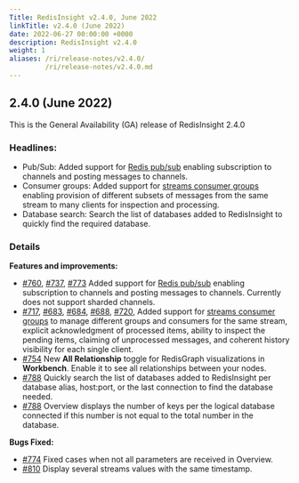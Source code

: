 ```yaml
---
Title: RedisInsight v2.4.0, June 2022
linkTitle: v2.4.0 (June 2022)
date: 2022-06-27 00:00:00 +0000
description: RedisInsight v2.4.0
weight: 1
aliases: /ri/release-notes/v2.4.0/
         /ri/release-notes/v2.4.0.md
---
```


## 2.4.0 (June 2022)
This is the General Availability (GA) release of RedisInsight 2.4.0

### Headlines:
- Pub/Sub: Added support for [Redis pub/sub](https://redis.io/docs/manual/pubsub/) enabling subscription to channels and posting messages to channels.
- Consumer groups: Added support for [streams consumer groups](https://redis.io/docs/manual/data-types/streams/#consumer-groups) enabling provision of different subsets of messages from the same stream to many clients for inspection and processing.
- Database search: Search the list of databases added to RedisInsight to quickly find the required database.


### Details
**Features and improvements:**
- [#760](https://github.com/RedisInsight/RedisInsight/pull/760), [#737](https://github.com/RedisInsight/RedisInsight/pull/737), [#773](https://github.com/RedisInsight/RedisInsight/pull/773) Added support for [Redis pub/sub](https://redis.io/docs/manual/pubsub/) enabling subscription to channels and posting messages to channels. Currently does not support sharded channels.
- [#717](https://github.com/RedisInsight/RedisInsight/pull/717), [#683](https://github.com/RedisInsight/RedisInsight/pull/683), [#684](https://github.com/RedisInsight/RedisInsight/pull/684), [#688](https://github.com/RedisInsight/RedisInsight/pull/688), [#720](https://github.com/RedisInsight/RedisInsight/pull/720), Added support for [streams consumer groups](https://redis.io/docs/manual/data-types/streams/#consumer-groups) to manage different groups and consumers for the same stream, explicit acknowledgment of processed items, ability to inspect the pending items, claiming of unprocessed messages, and coherent history visibility for each single client.
- [#754](https://github.com/RedisInsight/RedisInsight/pull/754) New **All Relationship** toggle for RedisGraph visualizations in **Workbench**. Enable it to see all relationships between your nodes.
- [#788](https://github.com/RedisInsight/RedisInsight/pull/788) Quickly search the list of databases added to RedisInsight per database alias, host:port, or the last connection to find the database needed.
- [#788](https://github.com/RedisInsight/RedisInsight/pull/788) Overview displays the number of keys per the logical database connected if this number is not equal to the total number in the database.

**Bugs Fixed:**
- [#774](https://github.com/RedisInsight/RedisInsight/pull/774) Fixed cases when not all parameters are received in Overview.
- [#810](https://github.com/RedisInsight/RedisInsight/pull/810) Display several streams values with the same timestamp.
